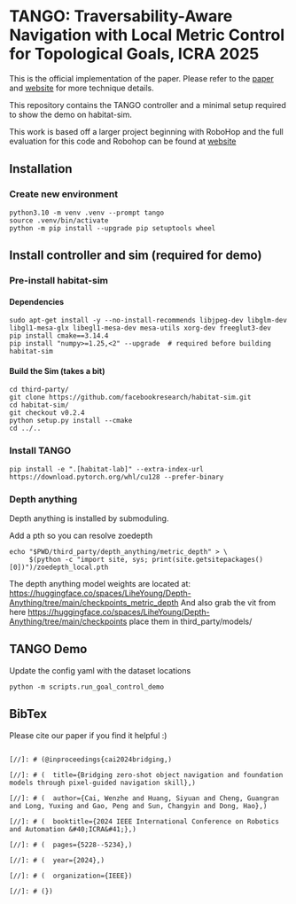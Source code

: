 # TANGO: Traversability-Aware Navigation with Local Metric Control for Topological Goals, ICRA 2025

[//]: # (<img width="806" alt="image" src="./assets/pixelnav.png">)

This is the official implementation of the paper. Please refer to the [paper](...) and 
[website](https://podgorki.github.io/TANGO/) for more technique details.

This repository contains the TANGO controller and a minimal setup required to show the demo on habitat-sim. 

This work is based off a larger project beginning with RoboHop and the full evaluation for this code and Robohop can be 
found at [website](...) 

## Installation 
### Create new environment

```commandline
python3.10 -m venv .venv --prompt tango
source .venv/bin/activate
python -m pip install --upgrade pip setuptools wheel
```

## Install controller and sim (required for demo)

### Pre-install habitat-sim

#### Dependencies
```commandline
sudo apt-get install -y --no-install-recommends libjpeg-dev libglm-dev libgl1-mesa-glx libegl1-mesa-dev mesa-utils xorg-dev freeglut3-dev
pip install cmake==3.14.4
pip install "numpy>=1.25,<2" --upgrade  # required before building habitat-sim
```

#### Build the Sim (takes a bit)
```commandline
cd third-party/
git clone https://github.com/facebookresearch/habitat-sim.git
cd habitat-sim/
git checkout v0.2.4
python setup.py install --cmake
cd ../..
```

### Install TANGO

```commandLine
pip install -e ".[habitat-lab]" --extra-index-url https://download.pytorch.org/whl/cu128 --prefer-binary
``` 

### Depth anything
Depth anything is installed by submoduling.

Add a pth so you can resolve zoedepth
```commandline
echo "$PWD/third_party/depth_anything/metric_depth" > \
     $(python -c "import site, sys; print(site.getsitepackages()[0])")/zoedepth_local.pth
```

The depth anything model weights are located at: https://huggingface.co/spaces/LiheYoung/Depth-Anything/tree/main/checkpoints_metric_depth
And also grab the vit from here https://huggingface.co/spaces/LiheYoung/Depth-Anything/tree/main/checkpoints
place them in third_party/models/

## TANGO Demo
Update the config yaml with the dataset locations
```commandline
python -m scripts.run_goal_control_demo
```

## BibTex
Please cite our paper if you find it helpful :)
```

[//]: # (@inproceedings{cai2024bridging,)

[//]: # (  title={Bridging zero-shot object navigation and foundation models through pixel-guided navigation skill},)

[//]: # (  author={Cai, Wenzhe and Huang, Siyuan and Cheng, Guangran and Long, Yuxing and Gao, Peng and Sun, Changyin and Dong, Hao},)

[//]: # (  booktitle={2024 IEEE International Conference on Robotics and Automation &#40;ICRA&#41;},)

[//]: # (  pages={5228--5234},)

[//]: # (  year={2024},)

[//]: # (  organization={IEEE})

[//]: # (})
